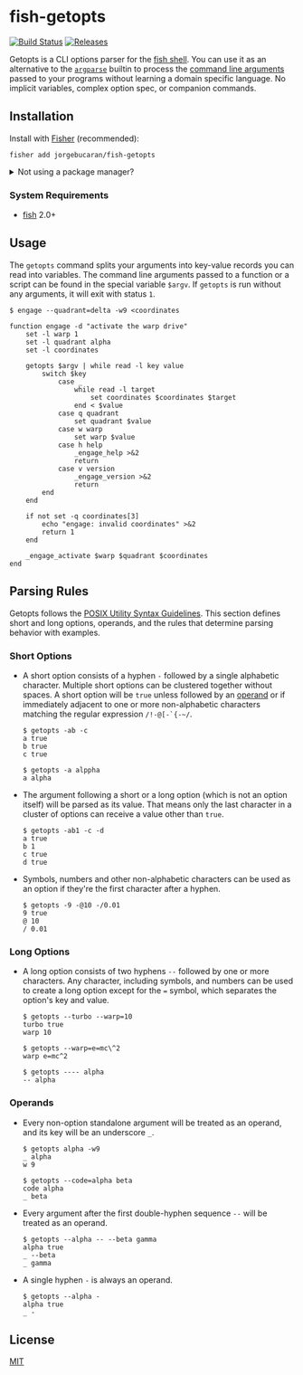 # fish-getopts

[![Build Status](https://img.shields.io/travis/jorgebucaran/fish-getopts.svg)](https://travis-ci.org/jorgebucaran/fish-getopts)
[![Releases](https://img.shields.io/github/release/jorgebucaran/fish-getopts.svg?label=latest)](https://github.com/jorgebucaran/fish-getopts/releases)

Getopts is a CLI options parser for the <a href="https://fishshell.com" title="friendly interactive shell">fish shell</a>. You can use it as an alternative to the [`argparse`](https://fishshell.com/docs/current/commands.html#argparse) builtin to process the [command line arguments](https://en.wikipedia.org/wiki/Command-line_interface#Arguments) passed to your programs without learning a domain specific language. No implicit variables, complex option spec, or companion commands.

## Installation

Install with [Fisher](https://github.com/jorgebucaran/fisher) (recommended):

```
fisher add jorgebucaran/fish-getopts
```

<details>
<summary>Not using a package manager?</summary>

---

Copy [`getopts.fish`](getopts.fish) to any directory on your function path.

```fish
set -q XDG_CONFIG_HOME; or set XDG_CONFIG_HOME ~/.config
curl https://git.io/getopts.fish --create-dirs -sLo $XDG_CONFIG_HOME/fish/functions/getopts.fish
```

To uninstall, remove the file.

</details>

### System Requirements

- [fish](https://github.com/fishshell) 2.0+

## Usage

The `getopts` command splits your arguments into key-value records you can read into variables. The command line arguments passed to a function or a script can be found in the special variable `$argv`. If `getopts` is run without any arguments, it will exit with status `1`.

```fish
$ engage --quadrant=delta -w9 <coordinates
```

```fish
function engage -d "activate the warp drive"
    set -l warp 1
    set -l quadrant alpha
    set -l coordinates

    getopts $argv | while read -l key value
        switch $key
            case _
                while read -l target
                    set coordinates $coordinates $target
                end < $value
            case q quadrant
                set quadrant $value
            case w warp
                set warp $value
            case h help
                _engage_help >&2
                return
            case v version
                _engage_version >&2
                return
        end
    end

    if not set -q coordinates[3]
        echo "engage: invalid coordinates" >&2
        return 1
    end

    _engage_activate $warp $quadrant $coordinates
end
```

## Parsing Rules

Getopts follows the [POSIX Utility Syntax Guidelines](http://pubs.opengroup.org/onlinepubs/9699919799/basedefs/V1_chap12.html#tag_12_02). This section defines short and long options, operands, and the rules that determine parsing behavior with examples.

### Short Options

- A short option consists of a hyphen `-` followed by a single alphabetic character. Multiple short options can be clustered together without spaces. A short option will be `true` unless followed by an [operand](#operand) or if immediately adjacent to one or more non-alphabetic characters matching the regular expression <code>/!-@[-`{-~/</code>.

  ```console
  $ getopts -ab -c
  a true
  b true
  c true
  ```

  ```console
  $ getopts -a alppha
  a alpha
  ```

- The argument following a short or a long option (which is not an option itself) will be parsed as its value. That means only the last character in a cluster of options can receive a value other than `true`.

  ```console
  $ getopts -ab1 -c -d
  a true
  b 1
  c true
  d true
  ```

- Symbols, numbers and other non-alphabetic characters can be used as an option if they're the first character after a hyphen.

  ```console
  $ getopts -9 -@10 -/0.01
  9 true
  @ 10
  / 0.01
  ```

### Long Options

- A long option consists of two hyphens `--` followed by one or more characters. Any character, including symbols, and numbers can be used to create a long option except for the `=` symbol, which separates the option's key and value.

  ```console
  $ getopts --turbo --warp=10
  turbo true
  warp 10
  ```

  ```console
  $ getopts --warp=e=mc\^2
  warp e=mc^2
  ```

  ```console
  $ getopts ---- alpha
  -- alpha
  ```

### Operands

- Every non-option standalone argument will be treated as an operand, and its key will be an underscore `_`.

  ```console
  $ getopts alpha -w9
  _ alpha
  w 9
  ```

  ```console
  $ getopts --code=alpha beta
  code alpha
  _ beta
  ```

- Every argument after the first double-hyphen sequence `--` will be treated as an operand.

  ```console
  $ getopts --alpha -- --beta gamma
  alpha true
  _ --beta
  _ gamma
  ```

* A single hyphen `-` is always an operand.

  ```console
  $ getopts --alpha -
  alpha true
  _ -
  ```

## License

[MIT](LICENSE.md)
